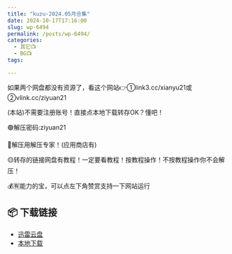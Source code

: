 ```yaml
---
title: "kuzu-2024.05月合集"
date: 2024-10-17T17:16:00
slug: wp-6494
permalink: /posts/wp-6494/
categories:
  - 其它📺
  - BG📺
tags:

---
```


如果两个网盘都没有资源了，看这个网站👉①link3.cc/xianyu21或②vlink.cc/ziyuan21

(本站)不需要注册账号！直接点本地下载转存OK？懂吧！

🟢解压密码:ziyuan21

🔵解压用解压专家！(应用商店有)

🟡转存的链接网盘有教程！一定要看教程！按教程操作！不按教程操作你不会解压！

💰🈶能力的宝，可以点左下角赞赏支持一下网站运行

## 📦 下载链接
- [迅雷云盘](https://blziyuan21.com/pay-download/6494?key=48935a14d4&down_id=0)
- [本地下载](https://blziyuan21.com/pay-download/6494?key=48935a14d4&down_id=1)

